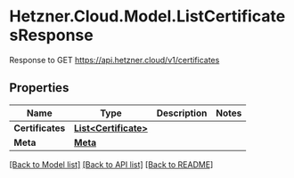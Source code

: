 # Hetzner.Cloud.Model.ListCertificatesResponse
Response to GET https://api.hetzner.cloud/v1/certificates

## Properties

Name | Type | Description | Notes
------------ | ------------- | ------------- | -------------
**Certificates** | [**List&lt;Certificate&gt;**](Certificate.md) |  | 
**Meta** | [**Meta**](Meta.md) |  | 

[[Back to Model list]](../../README.md#documentation-for-models) [[Back to API list]](../../README.md#documentation-for-api-endpoints) [[Back to README]](../../README.md)

